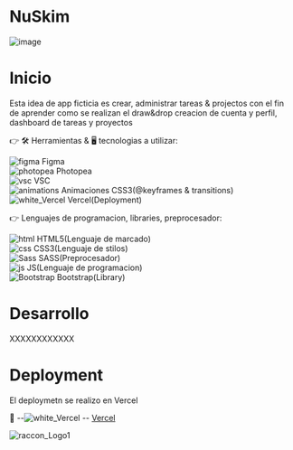 # NuSkim</br>
![image](https://github.com/DIGORACCOON4279/NuSkim/assets/88150970/44c4d118-010f-482e-97bb-6bf68605d131)</br>

# Inicio</br>

Esta idea de app ficticia es crear, administrar tareas & projectos con el fin de aprender como se realizan el draw&drop creacion de cuenta y perfil, dashboard de tareas y proyectos</br>

👉 🛠 Herramientas & 🖥 tecnologias a utilizar:</br>

![figma](https://github.com/DIGORACCOON4279/NuSkim/assets/88150970/cdd5589e-2f95-4252-80ba-a1ec02f16cfc) Figma</br>
![photopea](https://github.com/DIGORACCOON4279/NuSkim/assets/88150970/46bf103d-6f65-4b34-b1b0-9811d13ff2ab) Photopea</br>
![vsc](https://github.com/DIGORACCOON4279/NuSkim/assets/88150970/946bf1b9-1579-4107-9d2a-f7decf2588e8) VSC</br>
![animations](https://github.com/DIGORACCOON4279/NuSkim/assets/88150970/3ba0c088-299b-4da5-b237-8e714d0cd9be) Animaciones CSS3(@keyframes & transitions)</br>
![white_Vercel](https://github.com/DIGORACCOON4279/NuSkim/assets/88150970/01a4ba50-ccf7-4ddb-8c65-11f65c9e2931) Vercel(Deployment)</br>
 
👉 Lenguajes de programacion, libraries, preprocesador:</br>

![html](https://github.com/DIGORACCOON4279/NuSkim/assets/88150970/3677b1e6-1df7-435e-84dd-834a76910664) HTML5(Lenguaje de marcado)</br>
![css](https://github.com/DIGORACCOON4279/NuSkim/assets/88150970/c9c844cf-f237-43f0-b7cf-d7a7265dad59) CSS3(Lenguaje de stilos)</br>
![Sass](https://github.com/DIGORACCOON4279/NuSkim/assets/88150970/eed5233d-96ec-4f06-8e83-995b3034d714) SASS(Preprocesador)</br>
![js](https://github.com/DIGORACCOON4279/NuSkim/assets/88150970/5139797a-9eaf-41d0-85a0-42c82c4c6feb) JS(Lenguaje de programacion)</br>
![Bootstrap](https://github.com/DIGORACCOON4279/NuSkim/assets/88150970/0c933e67-111b-4828-802d-a258f91fd405) Bootstrap(Library)

# Desarrollo</br>

XXXXXXXXXXXX

# Deployment</br>

El deploymetn se realizo en Vercel</br>

🚀 --![white_Vercel](https://github.com/DIGORACCOON4279/NuSkim/assets/88150970/f1c48daf-a86e-4c11-b949-f5fc3867ed64) -- [Vercel](https://nu-skim.vercel.app/)</br>


![raccon_Logo1](https://github.com/DIGORACCOON4279/NuSkim/assets/88150970/25cd100f-7a4d-4596-b64e-f08fb8d0b860)</br>
